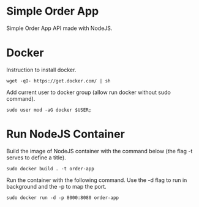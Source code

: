 # Simple Order App
Simple Order App API made with NodeJS.

# Docker

Instruction to install docker.

```
wget -qO- https://get.docker.com/ | sh
```

Add current user to docker group (allow run docker without sudo command).

```
sudo user mod -aG docker $USER;
```
# Run NodeJS Container

Build the image of NodeJS container with the command below (the flag -t serves to define a title).
```
sudo docker build . -t order-app
```

Run the container with the following command. Use the -d flag to run in background and the -p to map the port.

```
sudo docker run -d -p 8000:8080 order-app
```


